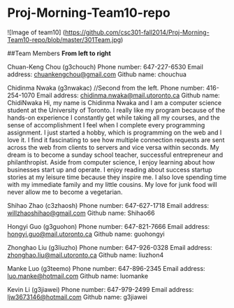 Proj-Morning-Team10-repo
========================

![Image of team10]
(https://github.com/csc301-fall2014/Proj-Morning-Team10-repo/blob/master/301Team.jpg)


##Team Members
**From left to right**


Chuan-Keng Chou (g3chouch)
Phone number: 647-227-6530
Email address: chuankengchou@gmail.com 
Github name: chouchua


Chidinma Nwaka (g3nwakac)  //Second from the left.
Phone number: 416-254-1070
Email address: chidinma.nwaka@mail.utoronto.ca 
Github name: ChidiNwaka
Hi, my name is Chidinma Nwaka and I am a computer science student at the University of Toronto. I really like my program because of the hands-on experience I constantly get while taking all my courses, and the sense of accomplishment I feel when I complete every programming assignment. I just started a hobby, which is programming on the web and I love it. I find it fascinating to see how multiple connection requests are sent across the web from clients to servers and vice versa within seconds. My dream is to become a sunday school teacher, successful entrepreneur and philanthropist. Aside from computer science, I enjoy learning about how businesses start up and operate. I enjoy reading about success startup stories at my leisure time because they inspire me. I also love spending time with my immediate family and my little cousins. My love for junk food will never allow me to become a vegetarian.


Shihao Zhao (c3zhaosh)
Phone number: 647-627-1718
Email address: willzhaoshihao@gmail.com 
Github name: Shihao66


Hongyi Guo (g3guohon)
Phone number: 647-821-7666
Email address: hongyi.guo@mail.utoronto.ca 
Github name: guohongyi


Zhonghao Liu (g3liuzho)
Phone number: 647-926-0328
Email address: zhonghao.liu@mail.utoronto.ca 
Github name: liuzhon4


Manke Luo (g3teemo)
Phone number: 647-896-2345
Email address: luo.manke@hotmail.com 
Github name: luomanke


Kevin Li (g3jiawei)
Phone number: 647-979-2499
Email address: ljw3673146@hotmail.com 
Github name: g3jiawei
